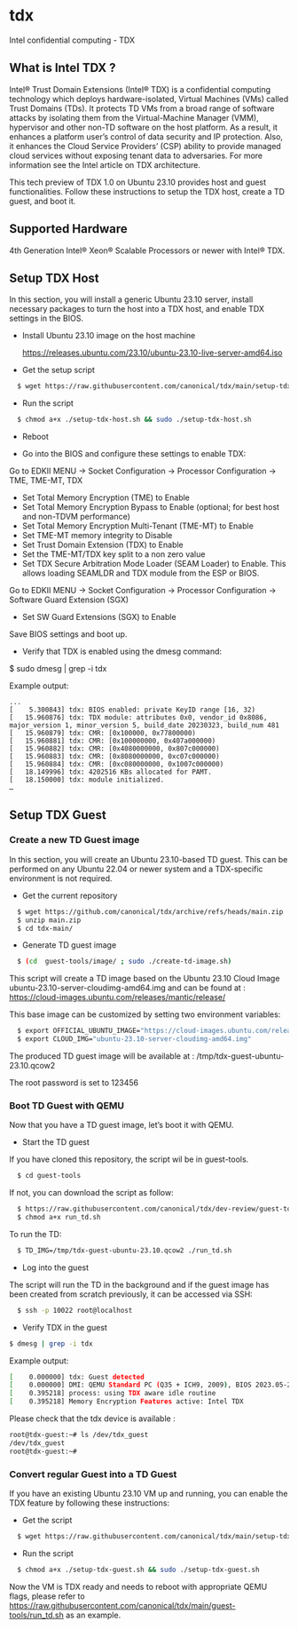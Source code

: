 # tdx
Intel confidential computing - TDX

## What is Intel TDX ?

Intel® Trust Domain Extensions (Intel® TDX) is a confidential computing technology which deploys hardware-isolated,
Virtual Machines (VMs) called Trust Domains (TDs). It protects TD VMs from a broad range of software attacks by
isolating them from the Virtual-Machine Manager (VMM), hypervisor and other non-TD software on the host platform.
As a result, it enhances a platform user’s control of data security and IP protection.  Also, it enhances the
Cloud Service Providers’ (CSP) ability to provide managed cloud services without exposing tenant data to adversaries.
For more information see the Intel article on TDX architecture.

This tech preview of TDX 1.0 on Ubuntu 23.10  provides host and guest functionalities. Follow these instructions
to setup the TDX host, create a TD guest, and boot it. 

## Supported Hardware

  4th Generation Intel® Xeon® Scalable Processors or newer with Intel® TDX.

## Setup TDX Host

In this section, you will install a generic Ubuntu 23.10 server, install necessary packages to turn the host
into a TDX host, and enable TDX settings in the BIOS.

- Install Ubuntu 23.10 image on the host machine
  
  https://releases.ubuntu.com/23.10/ubuntu-23.10-live-server-amd64.iso

- Get the setup script

```bash
  $ wget https://raw.githubusercontent.com/canonical/tdx/main/setup-tdx-host.sh
```

- Run the script

```bash
  $ chmod a+x ./setup-tdx-host.sh && sudo ./setup-tdx-host.sh
```

- Reboot

- Go into the BIOS and configure these settings to enable TDX:

Go to EDKII MENU -> Socket Configuration -> Processor Configuration -> TME, TME-MT, TDX

  - Set Total Memory Encryption (TME) to Enable
  - Set Total Memory Encryption Bypass to Enable (optional; for best host and non-TDVM performance)
  - Set Total Memory Encryption Multi-Tenant (TME-MT) to Enable
  - Set TME-MT memory integrity to Disable
  - Set Trust Domain Extension (TDX) to Enable
  - Set the TME-MT/TDX key split to a non zero value
  - Set TDX Secure Arbitration Mode Loader (SEAM Loader) to Enable. This allows loading SEAMLDR and TDX module
    from the ESP or BIOS.

Go to EDKII MENU -> Socket Configuration -> Processor Configuration -> Software Guard Extension (SGX)

  - Set SW Guard Extensions (SGX) to Enable

Save BIOS settings and boot up.

- Verify that TDX is enabled using the dmesg command:

$ sudo dmesg | grep -i tdx

Example output:

```
...
[    5.300843] tdx: BIOS enabled: private KeyID range [16, 32)
[   15.960876] tdx: TDX module: attributes 0x0, vendor_id 0x8086, major_version 1, minor_version 5, build_date 20230323, build_num 481
[   15.960879] tdx: CMR: [0x100000, 0x77800000)
[   15.960881] tdx: CMR: [0x100000000, 0x407a000000)
[   15.960882] tdx: CMR: [0x4080000000, 0x807c000000)
[   15.960883] tdx: CMR: [0x8080000000, 0xc07c000000)
[   15.960884] tdx: CMR: [0xc080000000, 0x1007c000000)
[   18.149996] tdx: 4202516 KBs allocated for PAMT.
[   18.150000] tdx: module initialized.
…
```

## Setup TDX Guest

### Create a new TD Guest image

In this section, you will create an Ubuntu 23.10-based TD guest. This can be performed on any Ubuntu 22.04 or
newer system and a TDX-specific environment is not required.

- Get the current repository

```bash
  $ wget https://github.com/canonical/tdx/archive/refs/heads/main.zip
  $ unzip main.zip
  $ cd tdx-main/
```

- Generate TD guest image

```bash
  $ (cd  guest-tools/image/ ; sudo ./create-td-image.sh)
```

This script will create a TD image based on the Ubuntu 23.10 Cloud Image ubuntu-23.10-server-cloudimg-amd64.img
and can be found at : https://cloud-images.ubuntu.com/releases/mantic/release/

This base image can be customized by setting two environment variables:

```bash
  $ export OFFICIAL_UBUNTU_IMAGE="https://cloud-images.ubuntu.com/releases/mantic/release/"
  $ export CLOUD_IMG="ubuntu-23.10-server-cloudimg-amd64.img"
```

The produced TD guest image will be available at : /tmp/tdx-guest-ubuntu-23.10.qcow2

The root password is set to 123456

### Boot TD Guest with QEMU

Now that you have a TD guest image, let’s boot it with QEMU.

- Start the TD guest

If you have cloned this repository, the script wil be in guest-tools.

```bash
  $ cd guest-tools
```

If not, you can download the script as follow:

```bash
  $ https://raw.githubusercontent.com/canonical/tdx/dev-review/guest-tools/run_td.sh
  $ chmod a+x run_td.sh
```

To run the TD:

```bash
  $ TD_IMG=/tmp/tdx-guest-ubuntu-23.10.qcow2 ./run_td.sh
```

- Log into the guest

The script will run the TD in the background and if the guest image has been created from scratch previously,
it can be accessed via SSH:

```bash
  $ ssh -p 10022 root@localhost
```

- Verify TDX in the guest

```bash
$ dmesg | grep -i tdx
```

Example output:

```bash
[    0.000000] tdx: Guest detected
[    0.000000] DMI: QEMU Standard PC (Q35 + ICH9, 2009), BIOS 2023.05-2+tdx1.0~ubuntu23.10.1 10/17/2023
[    0.395218] process: using TDX aware idle routine
[    0.395218] Memory Encryption Features active: Intel TDX
```

Please check that the tdx device is available :

```bash
root@tdx-guest:~# ls /dev/tdx_guest 
/dev/tdx_guest
root@tdx-guest:~# 
```

### Convert regular Guest into a TD Guest

If you have an existing Ubuntu 23.10 VM up and running, you can enable the TDX feature by following
these instructions:

- Get the script

```bash
  $ wget https://raw.githubusercontent.com/canonical/tdx/main/setup-tdx-guest.sh
```

- Run the script

```bash
  $ chmod a+x ./setup-tdx-guest.sh && sudo ./setup-tdx-guest.sh
```

Now the VM is TDX ready and needs to reboot with appropriate QEMU flags, please refer to	https://raw.githubusercontent.com/canonical/tdx/main/guest-tools/run_td.sh as an example.
